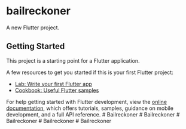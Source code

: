 # bailreckoner

A new Flutter project.

## Getting Started

This project is a starting point for a Flutter application.

A few resources to get you started if this is your first Flutter project:

- [Lab: Write your first Flutter app](https://docs.flutter.dev/get-started/codelab)
- [Cookbook: Useful Flutter samples](https://docs.flutter.dev/cookbook)

For help getting started with Flutter development, view the
[online documentation](https://docs.flutter.dev/), which offers tutorials,
samples, guidance on mobile development, and a full API reference.
#   B a i l r e c k o n e r  
 #   B a i l r e c k o n e r  
 #   B a i l r e c k o n e r  
 #   B a i l r e c k o n e r  
 #   B a i l r e c k o n e r  
 